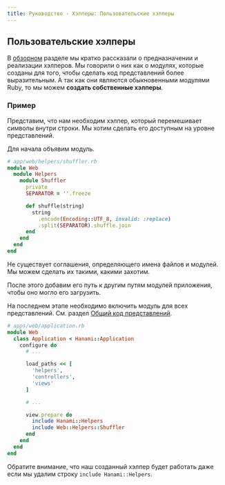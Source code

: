 ```yaml
---
title: Руководство - Хэлперы: Пользовательские хэлперы 
---
```


## Пользовательские хэлперы

В [обзорном](/guides/helpers/overview) разделе мы кратко рассказали о предназначении и реализации хэлперов.
Мы говорили о них как о модулях, которые созданы для того, чтобы сделать код представлений более выразительным.
А так как они являются обыкновенными модулями Ruby, то мы можем **создать собственные хэлперы**.

### Пример

Представим, что нам необходим хэлпер, который перемешивает символы внутри строки. Мы хотим сделать его доступным на уровне представлений.

Для начала объявим модуль.

```ruby
# app/web/helpers/shuffler.rb
module Web
  module Helpers
    module Shuffler
      private
      SEPARATOR = ''.freeze

      def shuffle(string)
        string
          .encode(Encoding::UTF_8, invalid: :replace)
          .split(SEPARATOR).shuffle.join
      end
    end
  end
end
```

<p class="notice">
  Не существует соглашения, определяющего имена файлов и модулей.
  Мы можем сделать их такими, какими захотим.
</p>

После этого добавим его путь к другим путям модулей приложения, чтобы оно могло его загрузить.

На последнем этапе необходимо включить модуль для всех представлений. См. раздел [Общий код представлений](/guides/views/share-code).

```ruby
# apps/web/application.rb
module Web
  class Application < Hanami::Application
    configure do
      # ...

      load_paths << [
        'helpers',
        'controllers',
        'views'
      ]

      # ...

      view.prepare do
        include Hanami::Helpers
        include Web::Helpers::Shuffler
      end
    end
  end
end
```

<p class="notice">
  Обратите внимание, что наш созданный хэлпер будет работать даже если мы удалим строку <code>include Hanami::Helpers</code>.
</p>
